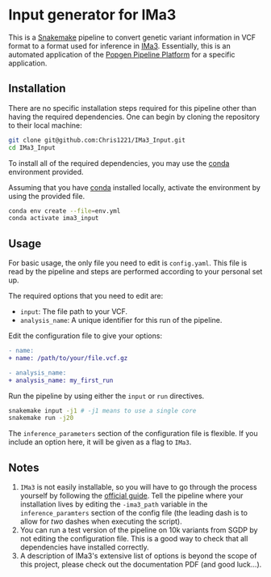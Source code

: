 # Input generator for IMa3

This is a [Snakemake](https://snakemake.readthedocs.io/en/stable/) pipeline to convert genetic variant information in VCF format to a format used for inference in [IMa3](https://github.com/jodyhey/IMa3). Essentially, this is an automated application of the [Popgen Pipeline Platform](https://github.com/jaredgk/PPP) for a specific application. 

## Installation

There are no specific installation steps required for this pipeline other than having the required dependencies. One can begin by cloning the repository to their local machine:

```sh
git clone git@github.com:Chris1221/IMa3_Input.git
cd IMa3_Input
```

To install all of the required dependencies, you may use the [conda](https://docs.conda.io/en/latest/) environment provided.

Assuming that you have [conda](https://docs.conda.io/en/latest/) installed locally, activate the environment by using the provided file.

```sh
conda env create --file=env.yml
conda activate ima3_input
```

## Usage

For basic usage, the only file you need to edit is `config.yaml`. This file is read by the pipeline and steps are performed according to your personal set up.

The required options that you need to edit are:

- `input`: The file path to your VCF.
- `analysis_name`: A unique identifier for this run of the pipeline.

Edit the configuration file to give your options:

```diff
- name: 
+ name: /path/to/your/file.vcf.gz

- analysis_name: 
+ analysis_name: my_first_run
```

Run the pipeline by using either the `input` or `run` directives.

```sh
snakemake input -j1 # -j1 means to use a single core
snakemake run -j20
```

The `inference_parameters` section of the configuration file is flexible. If you include an option here, it will be given as a flag to `IMa3`. 

## Notes

1. `IMa3` is not easily installable, so you will have to go through the process yourself by following the [official guide](https://github.com/jodyhey/IMa3). Tell the pipeline where your installation lives by editing the `-ima3_path` variable in the `inference_paramters` section of the config file (the leading dash is to allow for *two* dashes when executing the script). 
2.  You can run a test version of the pipeline on 10k variants from SGDP by not editing the configuration file. This is a good way to check that all dependencies have installed correctly. 
3.  A description of IMa3's extensive list of options is beyond the scope of this project, please check out the documentation PDF (and good luck...).
